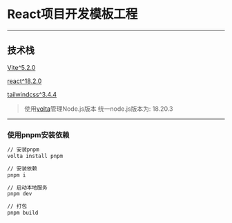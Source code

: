 # React项目开发模板工程

***

## 技术栈

[Vite^5.2.0](https://cn.vitejs.dev/)

[react^18.2.0](https://react.dev/)

[tailwindcss^3.4.4](https://tailwindcss.com/docs)


> 使用[volta](https://docs.volta.sh/guide/getting-started)管理Node.js版本
> 统一node.js版本为: 18.20.3

***

### 使用pnpm安装依赖

```bash
// 安装pnpm
volta install pnpm

// 安装依赖
pnpm i

// 启动本地服务
pnpm dev

// 打包
pnpm build
```